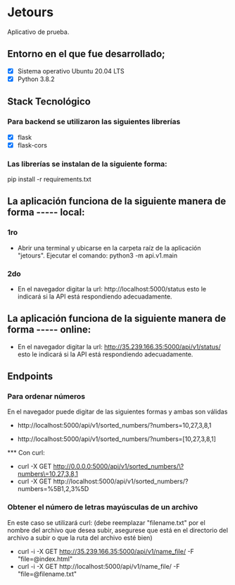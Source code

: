 # Jetours
Aplicativo de prueba.

## Entorno en el que fue desarrollado;

* [x]  Sistema operativo Ubuntu 20.04 LTS
* [x]  Python 3.8.2

## Stack Tecnológico


### Para backend se utilizaron las siguientes librerías
* [x] flask
* [x] flask-cors

###  Las librerías se instalan de la siguiente forma:

pip install -r requirements.txt

## La aplicación funciona de la siguiente manera de forma -----  local:

### 1ro 
- Abrir una terminal y ubicarse en la carpeta raíz de la aplicación "jetours". 
  Ejecutar el comando: python3 -m api.v1.main 


### 2do
- En el navegador digitar la url: http://localhost:5000/status esto le indicará si la API está respondiendo adecuadamente.

## La aplicación funciona de la siguiente manera de forma -----  online:
- En el navegador digitar la url: http://35.239.166.35:5000/api/v1/status/ esto le indicará si la API está respondiendo adecuadamente.

## Endpoints

### Para ordenar números
En el navegador puede digitar de las siguientes formas y ambas son válidas

* http://localhost:5000/api/v1/sorted_numbers/?numbers=10,27,3,8,1

* http://localhost:5000/api/v1/sorted_numbers/?numbers=[10,27,3,8,1]


*** Con curl:
* curl -X GET http://0.0.0.0:5000/api/v1/sorted_numbers/\?numbers\=10,27,3,8,1
* curl -X GET http://localhost:5000/api/v1/sorted_numbers/?numbers=%5B1,2,3%5D


### Obtener el número de letras mayúsculas de un archivo

En este caso se utilizará curl: 
(debe reemplazar "filename.txt" por el nombre del archivo que desea subir, asegurese que está en el directorio del archivo a subir o que la ruta del archivo esté bien)


* curl -i -X GET http://35.239.166.35:5000/api/v1/name_file/ -F "file=@index.html"
* curl -i -X GET http://localhost:5000/api/v1/name_file/ -F "file=@filename.txt"